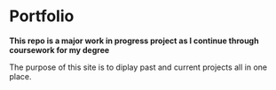 # Portfolio

**This repo is a major work in progress project as I continue through coursework for my degree**

The purpose of this site is to diplay past and current projects all in one place.